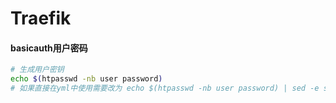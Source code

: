 Traefik
=

#### basicauth用户密码
```bash 
# 生成用户密钥
echo $(htpasswd -nb user password) 
# 如果直接在yml中使用需要改为 echo $(htpasswd -nb user password) | sed -e s/\\$/\\$\\$/g
```




